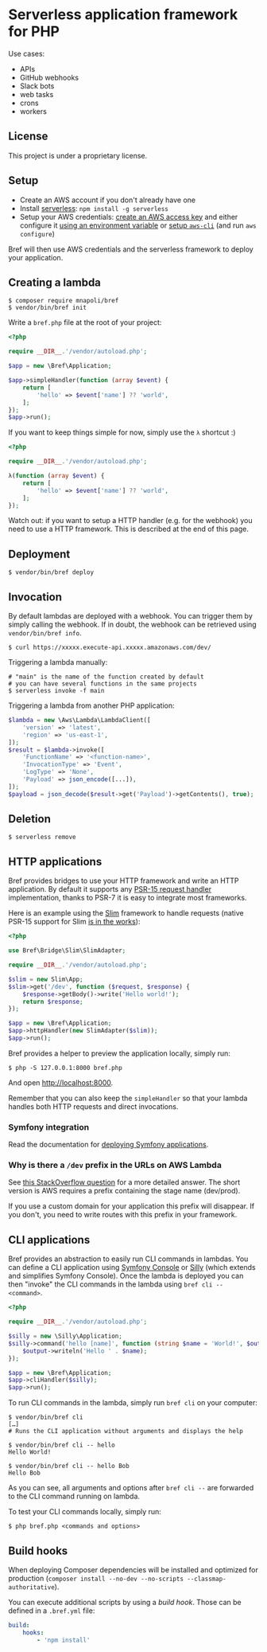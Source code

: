 # Serverless application framework for PHP

Use cases:

- APIs
- GitHub webhooks
- Slack bots
- web tasks
- crons
- workers

## License

This project is under a proprietary license.

## Setup

- Create an AWS account if you don't already have one
- Install [serverless](https://serverless.com): `npm install -g serverless`
- Setup your AWS credentials: [create an AWS access key](https://serverless.com/framework/docs/providers/aws/guide/credentials#creating-aws-access-keys) and either configure it [using an environment variable](https://serverless.com/framework/docs/providers/aws/guide/credentials#quick-setup) or [setup `aws-cli`](http://docs.aws.amazon.com/cli/latest/userguide/installing.html) (and run `aws configure`)

Bref will then use AWS credentials and the serverless framework to deploy your application.

## Creating a lambda

```shell
$ composer require mnapoli/bref
$ vendor/bin/bref init
```

Write a `bref.php` file at the root of your project:

```php
<?php

require __DIR__.'/vendor/autoload.php';

$app = new \Bref\Application;

$app->simpleHandler(function (array $event) {
    return [
        'hello' => $event['name'] ?? 'world',
    ];
});
$app->run();
```

If you want to keep things simple for now, simply use the `λ` shortcut :)

```php
<?php

require __DIR__.'/vendor/autoload.php';

λ(function (array $event) {
    return [
        'hello' => $event['name'] ?? 'world',
    ];
});
```

Watch out: if you want to setup a HTTP handler (e.g. for the webhook) you need to use a HTTP framework. This is described at the end of this page.

## Deployment

```shell
$ vendor/bin/bref deploy
```

## Invocation

By default lambdas are deployed with a webhook. You can trigger them by simply calling the webhook. If in doubt, the webhook can be retrieved using `vendor/bin/bref info`.

```shell
$ curl https://xxxxx.execute-api.xxxxx.amazonaws.com/dev/
```

Triggering a lambda manually:

```shell
# "main" is the name of the function created by default
# you can have several functions in the same projects
$ serverless invoke -f main
```

Triggering a lambda from another PHP application:

```php
$lambda = new \Aws\Lambda\LambdaClient([
    'version' => 'latest',
    'region' => 'us-east-1',
]);
$result = $lambda->invoke([
    'FunctionName' => '<function-name>',
    'InvocationType' => 'Event',
    'LogType' => 'None',
    'Payload' => json_encode([...]),
]);
$payload = json_decode($result->get('Payload')->getContents(), true);
```

## Deletion

```shell
$ serverless remove
```

## HTTP applications

Bref provides bridges to use your HTTP framework and write an HTTP application. By default it supports any [PSR-15 request handler](https://github.com/php-fig/http-server-handler) implementation, thanks to PSR-7 it is easy to integrate most frameworks.

Here is an example using the [Slim](https://www.slimframework.com) framework to handle requests (native PSR-15 support for Slim [is in the works](https://github.com/slimphp/Slim/pull/2379)):

```php
<?php

use Bref\Bridge\Slim\SlimAdapter;

require __DIR__.'/vendor/autoload.php';

$slim = new Slim\App;
$slim->get('/dev', function ($request, $response) {
    $response->getBody()->write('Hello world!');
    return $response;
});

$app = new \Bref\Application;
$app->httpHandler(new SlimAdapter($slim));
$app->run();
```

Bref provides a helper to preview the application locally, simply run:

```shell
$ php -S 127.0.0.1:8000 bref.php
```

And open [http://localhost:8000](http://localhost:8000/).

Remember that you can also keep the `simpleHandler` so that your lambda handles both HTTP requests and direct invocations.

### Symfony integration

Read the documentation for [deploying Symfony applications](docs/Symfony.md).

### Why is there a `/dev` prefix in the URLs on AWS Lambda

See [this StackOverflow question](https://stackoverflow.com/questions/46857335/how-to-remove-stage-from-urls-for-aws-lambda-functions-serverless-framework) for a more detailed answer. The short version is AWS requires a prefix containing the stage name (dev/prod).

If you use a custom domain for your application this prefix will disappear. If you don't, you need to write routes with this prefix in your framework.

## CLI applications

Bref provides an abstraction to easily run CLI commands in lambdas. You can define a CLI application using [Symfony Console](https://symfony.com/doc/master/components/console.html) or [Silly](https://github.com/mnapoli/silly) (which extends and simplifies Symfony Console). Once the lambda is deployed you can then "invoke" the CLI commands in the lambda using `bref cli -- <command>`.

```php
<?php

require __DIR__.'/vendor/autoload.php';

$silly = new \Silly\Application;
$silly->command('hello [name]', function (string $name = 'World!', $output) {
    $output->writeln('Hello ' . $name);
});

$app = new \Bref\Application;
$app->cliHandler($silly);
$app->run();
```

To run CLI commands in the lambda, simply run `bref cli` on your computer:

```shell
$ vendor/bin/bref cli
[…]
# Runs the CLI application without arguments and displays the help

$ vendor/bin/bref cli -- hello
Hello World!

$ vendor/bin/bref cli -- hello Bob
Hello Bob
```

As you can see, all arguments and options after `bref cli --` are forwarded to the CLI command running on lambda.

To test your CLI commands locally, simply run:

```shell
$ php bref.php <commands and options>
```

## Build hooks

When deploying Composer dependencies will be installed and optimized for production (`composer install --no-dev --no-scripts --classmap-authoritative`).

You can execute additional scripts by using a *build hook*. Those can be defined in a `.bref.yml` file:

```yaml
build:
    hooks:
        - 'npm install'
```
